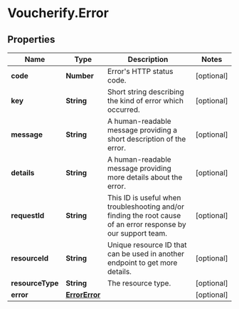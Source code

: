 # Voucherify.Error

## Properties

Name | Type | Description | Notes
------------ | ------------- | ------------- | -------------
**code** | **Number** | Error&#39;s HTTP status code. | [optional] 
**key** | **String** | Short string describing the kind of error which occurred. | [optional] 
**message** | **String** | A human-readable message providing a short description of the error. | [optional] 
**details** | **String** | A human-readable message providing more details about the error. | [optional] 
**requestId** | **String** | This ID is useful when troubleshooting and/or finding the root cause of an error response by our support team. | [optional] 
**resourceId** | **String** | Unique resource ID that can be used in another endpoint to get more details. | [optional] 
**resourceType** | **String** | The resource type. | [optional] 
**error** | [**ErrorError**](ErrorError.md) |  | [optional] 


